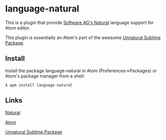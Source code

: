 # language-natural

This is a plugin that provide [Software AG's Natural](http://www.softwareag.com/corporate/products/adabas_natural/natural/overview/) language support for Atom editor.

This plugin is essentially an Atom's port of the awesome [Unnatural Sublime Package](https://github.com/andref/Unnatural-Sublime-Package).


## Install

Install the package language-natural in Atom (Preferences->Packages) or Atom's package manager from a shell:

`$ apm install language-natural`


## Links

[Natural](http://www.softwareag.com/corporate/products/adabas_natural/natural/overview/)

[Atom](https://atom.io)

[Unnatural Sublime Package](https://github.com/andref/Unnatural-Sublime-Package)
